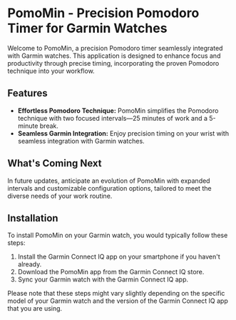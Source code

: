 # PomoMin - Precision Pomodoro Timer for Garmin Watches

Welcome to PomoMin, a precision Pomodoro timer seamlessly integrated with Garmin watches. This application is designed to enhance focus and productivity through precise timing, incorporating the proven Pomodoro technique into your workflow.

## Features

- **Effortless Pomodoro Technique:** PomoMin simplifies the Pomodoro technique with two focused intervals—25 minutes of work and a 5-minute break.
- **Seamless Garmin Integration:** Enjoy precision timing on your wrist with seamless integration with Garmin watches.

## What's Coming Next

In future updates, anticipate an evolution of PomoMin with expanded intervals and customizable configuration options, tailored to meet the diverse needs of your work routine.

## Installation

To install PomoMin on your Garmin watch, you would typically follow these steps:

1. Install the Garmin Connect IQ app on your smartphone if you haven't already.
2. Download the PomoMin app from the Garmin Connect IQ store.
3. Sync your Garmin watch with the Garmin Connect IQ app.

Please note that these steps might vary slightly depending on the specific model of your Garmin watch and the version of the Garmin Connect IQ app that you are using.
